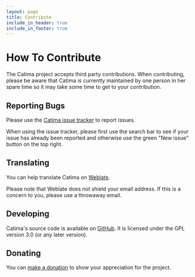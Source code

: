 ```yaml
---
layout: page
title: Contribute
include_in_header: true
include_in_footer: true
---
```


# How To Contribute

The Catima project accepts third party contributions. When contributing, please be aware that Catima is currently maintained by one person in her spare time so it may take some time to get to your contribution.

## Reporting Bugs

Please use the [Catima issue tracker](https://github.com/CatimaLoyalty/Android/issues) to report issues.

When using the issue tracker, please first use the search bar to see if your issue has already been reported and otherwise use the green "New issue" button on the top right.

## Translating

You can help translate Catima on [Weblate](https://hosted.weblate.org/engage/catima/).

Please note that Weblate does not shield your email address. If this is a concern to you, please use a throwaway email.

## Developing

Catima's source code is available on [GitHub](https://github.com/CatimaLoyalty/Android). It is licensed under the GPL version 3.0 (or any later version).

## Donating

You can [make a donation](/donate) to show your appreciation for the project.
